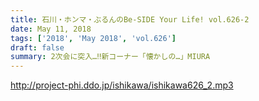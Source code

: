 ```yaml
---
title: 石川・ホンマ・ぶるんのBe-SIDE Your Life! vol.626-2
date: May 11, 2018
tags: ['2018', 'May 2018', 'vol.626']
draft: false
summary: 2次会に突入…‼新コーナー「懐かしの…」MIURA
---
```


http://project-phi.ddo.jp/ishikawa/ishikawa626_2.mp3